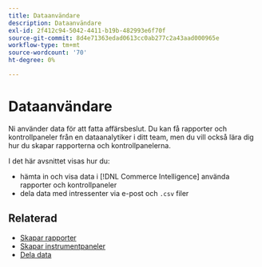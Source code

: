 ```yaml
---
title: Dataanvändare
description: Dataanvändare
exl-id: 2f412c94-5042-4411-b19b-482993e6f70f
source-git-commit: 8d4e71363edad0613cc0ab277c2a43aad000965e
workflow-type: tm+mt
source-wordcount: '70'
ht-degree: 0%

---
```


# Dataanvändare

Ni använder data för att fatta affärsbeslut. Du kan få rapporter och kontrollpaneler från en dataanalytiker i ditt team, men du vill också lära dig hur du skapar rapporterna och kontrollpanelerna.

I det här avsnittet visas hur du:
* hämta in och visa data i [!DNL Commerce Intelligence] använda rapporter och kontrollpaneler
* dela data med intressenter via e-post och `.csv` filer

## Relaterad

* [Skapar rapporter](../mbi/data-user/reports/rpt-fundamentals.md)
* [Skapar instrumentpaneler](../mbi/data-user/dashboards/ess-dashboards.md)
* [Dela data](../mbi/data-user/export-data/share-data.md)
